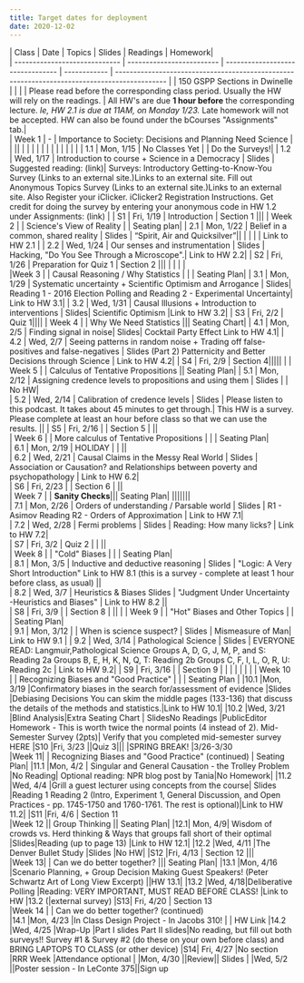 ```yaml
---
title: Target dates for deployment
date: 2020-12-02
---
```


| Class                         | Date                      | Topics                                                     | Slides       | Readings                                                                                     | Homework|   
| ----------------------------- | ------------------------- | -------------------------------- | ------------ | -------------------------------------------------------------------------------------------- | 
| 150 GSPP Sections in Dwinelle |                           |                                                            |              | Please read before the corresponding class period. Usually the HW will rely on the readings. | All HW's are due **1 hour before** the corresponding lecture. _Ie, HW 2.1 is due at 11AM, on Monday 1/23._ Late homework will not be accepted. HW can also be found under the bCourses "Assignments" tab.|  
| Week 1                        | -                         | Importance to Society: Decisions and Planning Need Science |              |                                                                                              ||     |     |     |     |                |     |     |     |     |     |     |     |
| 1.1                           | Mon, 1/15                 | No Classes Yet                                             |              | Do the Surveys!|
| 1.2                           | Wed, 1/17                 | Introduction to course + Science in a Democracy            | Slides       | Suggested reading: (link)| Surveys:  Introductory Getting-to-Know-You Survey  (Links to an external site.)Links to an external site. Fill out Anonymous Topics Survey (Links to an external site.)Links to an external site. Also Register your iClicker. iClicker2 Registration Instructions.  Get credit for doing the survey by entering your anonymous code in HW 1.2 under Assignments: (link) | 
| S1                            | Fri, 1/19                 | Introduction                                               | Section 1    |||
| Week 2                        |                           | Science's View of Reality                                  |              | Seating plan|
| 2.1                           | Mon, 1/22                 | Belief in a common, shared reality                         | Slides       | “Spirit, Air and Quicksilver”||     |     |     |     | Link to HW 2.1 | 
| 2.2                           | Wed, 1/24                 | Our senses and instrumentation                             | Slides       | Hacking, "Do You See Through a Microscope".| Link to HW 2.2|
| S2                            | Fri, 1/26                 | Preparation for Quiz 1                                     | Section 2    |||     |     |     |     |            
|Week 3	| 	| Causal Reasoning / Why Statistics	 |	 | |	Seating Plan|
| 3.1    | Mon, 1/29 | Systematic uncertainty + Scientific Optimism and Arrogance                        | Slides| Reading 1 - 2016 Election Polling and Reading 2 - Experimental Uncertainty| Link to HW 3.1|
| 3.2    | Wed, 1/31 | Causal Illusions + Introduction to interventions                                  | Slides|	Scientific Optimism	|Link to HW 3.2|
| S3     | Fri, 2/2  | Quiz 1||||
| Week 4 |           | Why We Need Statistics                                                            ||| Seating Chart| 
| 4.1    | Mon, 2/5  | Finding signal in noise| Slides| Cocktail Party Effect	Link to HW 4.1|
| 4.2    | Wed, 2/7  | Seeing patterns in random noise + Trading off false-positives and false-negatives | Slides (Part 2)	Patternicity and Better Decisions through Science | Link to HW 4.2|
| S4     | Fri, 2/9  | Section 4|||||     | 
| Week 5 |           | Calculus of Tentative Propositions                                                || Seating Plan|
| 5.1    | Mon, 2/12 | Assigning credence levels to propositions and using them                          | Slides                                                            |                                                                                                                                                                       | No HW|    
| 5.2    | Wed, 2/14 | Calibration of credence levels                                                    | Slides                                                            | Please listen to this podcast. It takes about 45 minutes to get through.| This HW is a survey. Please complete at least an hour before class so that we can use the results. ||
| S5     | Fri, 2/16 |                                                                                   | Section 5                                                         |                                                                                                                                                                       ||               
| Week 6 |           | More calculus of Tentative Propositions                                           |                                                                   |                                                                                                                                                                       | Seating Plan|   
| 6.1    | Mon, 2/19 | HOLIDAY                                                                           |                                                                   |                                                                                                                                                                       ||                
| 6.2    | Wed, 2/21 | Causal Claims in the Messy Real World                                             | Slides                                                            | Association or Causation? and Relationships between poverty and psychopathology                                                                                       | Link to HW 6.2|  
| S6     | Fri, 2/23 |                                                                                   | Section 6                                                         |                                                                                                                                                                       ||                
| Week 7 |           | **Sanity Checks**||| Seating Plan|
|||||||     
| 7.1    | Mon, 2/26 | Orders of understanding / Parsable world                                          | Slides                                                            | R1 - Asimov Reading R2 - Orders of Approximation                                                                                                                      | Link to HW 7.1|        
| 7.2    | Wed, 2/28 | Fermi problems                                                                    | Slides                                                            | Reading: How many licks?                                                                                                                                              | Link to HW 7.2|                
| S7     | Fri, 3/2  | Quiz 2                                                                            |                                                                   |                                                                                                                                                                       ||                
| Week 8 |           | "Cold" Biases                                                                     |                                                                   |                                                                                                                                                                       | Seating Plan|          
| 8.1    | Mon, 3/5  | Inductive and deductive reasoning                                                 | Slides                                                            | "Logic: A Very Short Introduction"	Link to HW 8.1 (this is a survey - complete at least 1 hour before class, as usual)                                                ||                    
| 8.2    | Wed, 3/7  | Heuristics & Biases 	Slides                                                       | "Judgment Under Uncertainty -Heuristics and Biases"               | Link to HW 8.2                                                                                                                                                        ||                
| S8     | Fri, 3/9  |                                                                                   | Section 8                                                         |                                                                                                                                                                       ||                |
| Week 9 |           | "Hot" Biases and Other Topics                                                     |                                                                   |                                                                                                                                                                       | Seating Plan|                
| 9.1    | Mon, 3/12 |                                                                                   | When is science suspect?                                          | Slides                                                                                                                                                                | Mismeasure of Man| Link to HW 9.1 |
| 9.2    | Wed, 3/14 | Pathological Science                                                              | Slides                                                            | EVERYONE READ: Langmuir,Pathological Science Groups A, D, G, J, M, P, and S: Reading 2a Groups B, E, H, K, N, Q, T: Reading 2b Groups C, F, I, L, O, R, U: Reading 2c | Link to HW 9.2|
| S9     | Fri, 3/16 |              | Section 9   |   |                                                                                                    |                |     |     |     |
| Week 10 |     | Recognizing Biases and "Good Practice" |   |  | Seating Plan | 
|10.1	|Mon, 3/19	|Confirmatory biases in the search for/assessment of evidence	|Slides	|Debiasing Decisions You can skim the middle pages (133-136) that discuss the details of the methods and statistics.|Link to HW 10.1|
|10.2	|Wed, 3/21	|Blind Analysis|Extra Seating Chart | SlidesNo Readings	|PublicEditor Homework - This is worth twice the normal points (4 instead of 2). Mid-Semester Survey (2pts)| Verify that you completed mid-semester survey HERE
|S10	|Fri, 3/23	||Quiz 3|||
|SPRING BREAK!	|3/26-3/30	 	 	 	 
|Week 11| |	 	Recognizing Biases and "Good Practice" (continued)	 |	 	Seating Plan|
|11.1	|Mon, 4/2 | Singular and General Causation - the Trolley Problem	 	|No Reading|
Optional reading: NPR blog post by Tania|No Homework|
|11.2	|Wed, 4/4	|Grill a guest lecturer using concepts from the course|	Slides	|Reading 1 Reading 2 (Intro, Experiment 1, General Discussion, and Open Practices - pp. 1745-1750 and 1760-1761. The rest is optional)|Link to HW 11.2|
|S11	|Fri, 4/6	| 	Section 11	 	 
|Week 12	|| 	Group Thinking	|| 	 	Seating Plan|
|12.1|	Mon, 4/9|	Wisdom of crowds vs. Herd thinking & Ways that groups fall short of their optimal 	|Slides|Reading (up to page 13)	|Link to HW 12.1|
|12.2	|Wed, 4/11	|The Denver Bullet Study 	|Slides	 	|No HW|
|S12	|Fri, 4/13	| 	Section 12	 |||	 
|Week 13|	| 	Can we do better together?	 	||| 	Seating Plan|
|13.1	|Mon, 4/16	|Scenario Planning, + Group Decision Making Guest Speakers!	 	(Peter Schwartz Art of Long View Excerpt)	||HW 13.1|
|13.2	|Wed, 4/18|Deliberative Polling	 	|Reading: VERY IMPORTANT, MUST READ BEFORE CLASS!	|Link to HW |13.2 (|external survey)
|S13|	Fri, 4/20	 |	Section 13	 	 
|Week 14	| |	Can we do better together? (continued)	 	 	 
|14.1	|Mon, 4/23	|In Class Design Project - In Jacobs 310!	 |	 |	HW Link
|14.2	|Wed, 4/25	|Wrap-Up |Part I slides Part II slides|No reading, but fill out both surveys!!	Survey #1 & Survey #2 (do these on your own before class) and BRING LAPTOPS TO CLASS (or other device)
|S14|	Fri, 4/27	|No section
|RRR Week	 	|Attendance optional
| |Mon, 4/30	||Review|| Slides 
| |Wed, 5/2	||Poster session - In LeConte 375||Sign up
